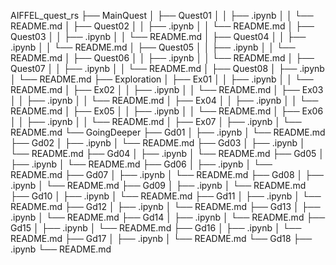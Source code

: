 AIFFEL_quest_rs
├── MainQuest
│   ├── Quest01
│   │   ├── .ipynb
│   │   └── README.md
│   ├── Quest02
│   │   ├── .ipynb
│   │   └── README.md
│   ├── Quest03
│   │   ├── .ipynb
│   │   └── README.md
│   ├── Quest04
│   │   ├── .ipynb
│   │   └── README.md
│   ├── Quest05
│   │   ├── .ipynb
│   │   └── README.md
│   ├── Quest06
│   │   ├── .ipynb
│   │   └── README.md
│   ├── Quest07
│   │   ├── .ipynb
│   │   └── README.md
│   ├── Quest08
│       ├── .ipynb
│       └── README.md
├── Exploration
│   ├── Ex01
│   │   ├── .ipynb
│   │   └── README.md
│   ├── Ex02
│   │   ├── .ipynb
│   │   └── README.md
│   ├── Ex03
│   │   ├── .ipynb
│   │   └── README.md
│   ├── Ex04
│   │   ├── .ipynb
│   │   └── README.md
│   ├── Ex05
│   │   ├── .ipynb
│   │   └── README.md
│   ├── Ex06
│   │   ├── .ipynb
│   │   └── README.md
│   ├── Ex07
│       ├── .ipynb
│       └── README.md
└── GoingDeeper
    ├── Gd01
    │   ├── .ipynb
    │   └── README.md
    ├── Gd02
    │   ├── .ipynb
    │   └── README.md
    ├── Gd03
    │   ├── .ipynb
    │   └── README.md
    ├── Gd04
    │   ├── .ipynb
    │   └── README.md
    ├── Gd05
    │   ├── .ipynb
    │   └── README.md
    ├── Gd06
    │   ├── .ipynb
    │   └── README.md
    ├── Gd07
    │   ├── .ipynb
    │   └── README.md
    ├── Gd08
    │   ├── .ipynb
    │   └── README.md
    ├── Gd09
    │   ├── .ipynb
    │   └── README.md
    ├── Gd10
    │   ├── .ipynb
    │   └── README.md
    ├── Gd11
    │   ├── .ipynb
    │   └── README.md
    ├── Gd12
    │   ├── .ipynb
    │   └── README.md
    ├── Gd13
    │   ├── .ipynb
    │   └── README.md
    ├── Gd14
    │   ├── .ipynb
    │   └── README.md
    ├── Gd15
    │   ├── .ipynb
    │   └── README.md
    ├── Gd16
    │   ├── .ipynb
    │   └── README.md
    ├── Gd17
    │   ├── .ipynb
    │   └── README.md
    └── Gd18
        ├── .ipynb
        └── README.md